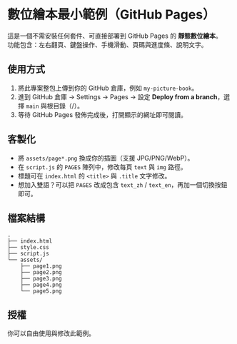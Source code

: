 # 數位繪本最小範例（GitHub Pages）

這是一個不需安裝任何套件、可直接部署到 GitHub Pages 的 **靜態數位繪本**。  
功能包含：左右翻頁、鍵盤操作、手機滑動、頁碼與進度條、說明文字。

## 使用方式
1. 將此專案整包上傳到你的 GitHub 倉庫，例如 `my-picture-book`。
2. 進到 GitHub 倉庫 → Settings → Pages → 設定 **Deploy from a branch**，選擇 `main` 與根目錄（/）。
3. 等待 GitHub Pages 發佈完成後，打開顯示的網址即可閱讀。

## 客製化
- 將 `assets/page*.png` 換成你的插圖（支援 JPG/PNG/WebP）。
- 在 `script.js` 的 `PAGES` 陣列中，修改每頁 `text` 與 `img` 路徑。
- 標題可在 `index.html` 的 `<title>` 與 `.title` 文字修改。
- 想加入雙語？可以把 `PAGES` 改成包含 `text_zh` / `text_en`，再加一個切換按鈕即可。

## 檔案結構
```
.
├── index.html
├── style.css
├── script.js
└── assets/
    ├── page1.png
    ├── page2.png
    ├── page3.png
    ├── page4.png
    └── page5.png
```

## 授權
你可以自由使用與修改此範例。
